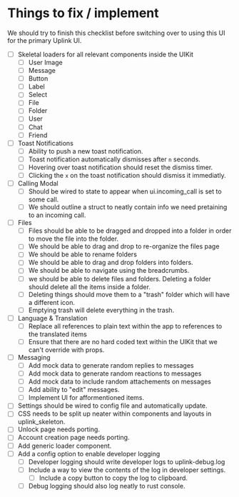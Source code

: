 # Things to fix / implement

We should try to finish this checklist before switching over to using this UI for the primary Uplink UI.

- [ ] Skeletal loaders for all relevant components inside the UIKit
  - [ ] User Image
  - [ ] Message
  - [ ] Button
  - [ ] Label
  - [ ] Select
  - [ ] File
  - [ ] Folder
  - [ ] User
  - [ ] Chat
  - [ ] Friend
- [ ] Toast Notifications
  - [ ] Ability to push a new toast notification.
  - [ ] Toast notification automatically dismisses after `n` seconds.
  - [ ] Hovering over toast notification should reset the dismiss timer.
  - [ ] Clicking the `x` on the toast notification should dismiss it immediatly.
- [ ] Calling Modal
  - [ ] Should be wired to state to appear when ui.incoming_call is set to some call.
  - [ ] We should outline a struct to neatly contain info we need pretaining to an incoming call.
- [ ] Files
  - [ ] Files should be able to be dragged and dropped into a folder in order to move the file into the folder.
  - [ ] We should be able to drag and drop to re-organize the files page
  - [ ] We should be able to rename folders
  - [ ] We should be able to drag and drop folders into folders.
  - [ ] We should be able to navigate using the breadcrumbs.
  - [ ] we should be able to delete files and folders. Deleting a folder should delete all the items inside a folder.
  - [ ] Deleting things should move them to a "trash" folder which will have a different icon. 
  - [ ] Emptying trash will delete everything in the trash.
- [ ] Language & Translation
  - [ ] Replace all references to plain text within the app to references to the translated items
  - [ ] Ensure that there are no hard coded text within the UIKit that we can't override with props. 
- [ ] Messaging
  - [ ] Add mock data to generate random replies to messages
  - [ ] Add mock data to generate random reactions to messages 
  - [ ] Add mock data to include random attachements on messages
  - [ ] Add ability to "edit" messages.
  - [ ] Implement UI for afformentioned items.
- [ ] Settings should be wired to config file and automatically update.
- [ ] CSS needs to be split up neater within components and layouts in uplink_skeleton.
- [ ] Unlock page needs porting.
- [ ] Account creation page needs porting.
- [ ] Add generic loader component.
- [ ] Add a config option to enable developer logging
  - [ ] Developer logging should write developer logs to uplink-debug.log
  - [ ] Include a way to view the contents of the log in developer settings.
    - [ ] Include a copy button to copy the log to clipboard.
  - [ ] Debug logging should also log neatly to rust console.